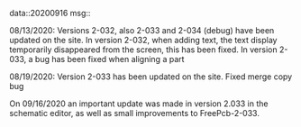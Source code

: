 data::20200916
msg::

08/13/2020: Versions 2-032, also 2-033 and 2-034 (debug) have been updated on the site. In version 2-032, when adding text, the text display temporarily disappeared from the screen, this has been fixed. In version 2-033, a bug has been fixed when aligning a part

08/19/2020: Version 2-033 has been updated on the site. Fixed merge copy bug

On 09/16/2020 an important update was made in version 2.033 in the schematic editor, as well as small improvements to FreePcb-2-033. 
